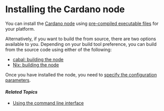 # Installing the Cardano node #

You can install the [Cardano node](https://docs.cardano.org/en/latest/explainers/getting-started-with-cardano/cardano-nodes.html) using [pre-compiled executable files](https://github.com/input-output-hk/cardano-node#linux-executable) for your platform. 

Alternatively, if you want to build the from source, there are two options available to you. Depending on your build tool preference, you can build from the source code using either of the following: 
- [cabal: building the node](https://github.com/input-output-hk/cardano-node/blob/master/doc/getting-started/install.md/)
- [Nix: building the node](https://github.com/input-output-hk/cardano-node/blob/master/doc/getting-started/building-the-node-using-nix.md/)

Once you have installed the node, you need to [specify the configuration parameters](https://github.com/input-output-hk/cardano-node/blob/master/doc/getting-started/understanding-config-files.md/).

#### *Related Topics*
- [Using the command line interface](<use-cli.md>)

